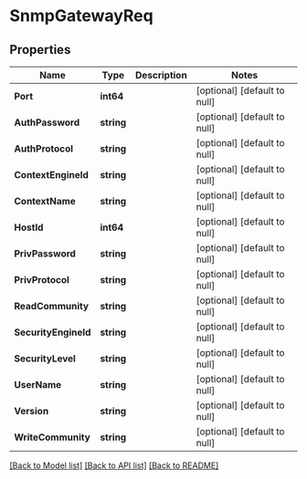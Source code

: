 # SnmpGatewayReq

## Properties
Name | Type | Description | Notes
------------ | ------------- | ------------- | -------------
**Port** | **int64** |  | [optional] [default to null]
**AuthPassword** | **string** |  | [optional] [default to null]
**AuthProtocol** | **string** |  | [optional] [default to null]
**ContextEngineId** | **string** |  | [optional] [default to null]
**ContextName** | **string** |  | [optional] [default to null]
**HostId** | **int64** |  | [optional] [default to null]
**PrivPassword** | **string** |  | [optional] [default to null]
**PrivProtocol** | **string** |  | [optional] [default to null]
**ReadCommunity** | **string** |  | [optional] [default to null]
**SecurityEngineId** | **string** |  | [optional] [default to null]
**SecurityLevel** | **string** |  | [optional] [default to null]
**UserName** | **string** |  | [optional] [default to null]
**Version** | **string** |  | [optional] [default to null]
**WriteCommunity** | **string** |  | [optional] [default to null]

[[Back to Model list]](../README.md#documentation-for-models) [[Back to API list]](../README.md#documentation-for-api-endpoints) [[Back to README]](../README.md)


